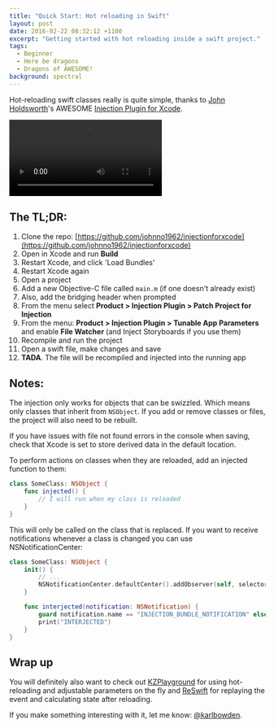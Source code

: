 ```yaml
---
title: "Quick Start: Hot reloading in Swift"
layout: post
date: 2016-02-22 08:32:12 +1100
excerpt: "Getting started with hot reloading inside a swift project."
tags:
  - Beginner
  - Here be dragons
  - Dragons of AWESOME!
background: spectral
---
```


Hot-reloading swift classes really is quite simple, thanks to [John Holdsworth](https://github.com/johnno1962)'s AWESOME [Injection Plugin for Xcode](https://github.com/johnno1962/injectionforxcode).

<video src='/assets/swift-hot-reload.mp4' preload='meta' controls></video>

## The TL;DR:

1. Clone the repo: [https://github.com/johnno1962/injectionforxcode](https://github.com/johnno1962/injectionforxcode)
2. Open in Xcode and run **Build**
3. Restart Xcode, and click 'Load Bundles'
4. Restart Xcode again
5. Open a project
6. Add a new Objective-C file called `main.m` (if one doesn't already exist)
7. Also, add the bridging header when prompted
8. From the menu select **Product > Injection Plugin > Patch Project for Injection**
9. From the menu: **Product > Injection Plugin > Tunable App Parameters** and enable **File Watcher** (and Inject Storyboards if you use them)
9. Recompile and run the project
10. Open a swift file, make changes and save
11. **TADA**. The file will be recompiled and injected into the running app

## Notes:

The injection only works for objects that can be swizzled. Which means only classes that inherit from `NSObject`. If you add or remove classes or files, the project will also need to be rebuilt.

If you have issues with file not found errors in the console when saving, check that Xcode is set to store derived data in the default location.

To perform actions on classes when they are reloaded, add an injected function to them:

```swift
class SomeClass: NSObject {
    func injected() {
        // I will run when my class is reloaded
    }
}
```

This will only be called on the class that is replaced. If you want to receive notifications whenever a class is changed you can use NSNotificationCenter:

```swift
class SomeClass: NSObject {
    init() {
        // ...
        NSNotificationCenter.defaultCenter().addObserver(self, selector: "interjected:", name: "INJECTION_BUNDLE_NOTIFICATION", object: nil)
    }

    func interjected(notification: NSNotification) {
        guard notification.name == "INJECTION_BUNDLE_NOTIFICATION" else { return }
        print("INTERJECTED")
    }
}
```

## Wrap up

You will definitely also want to check out [KZPlayground](https://github.com/krzysztofzablocki/KZPlayground) for using hot-reloading and adjustable parameters on the fly and [ReSwift](https://github.com/ReSwift/ReSwift) for replaying the event and calculating state after reloading.

If you make something interesting with it, let me know: [@karlbowden](https://twitter.com/karlbowden).

